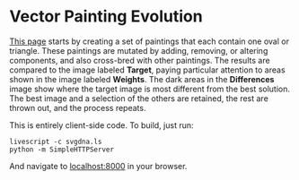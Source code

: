 Vector Painting Evolution
=========================

[This page][1] starts by creating a set of paintings that each contain one oval
or triangle. These paintings are mutated by adding, removing, or altering 
components, and also cross-bred with other paintings. The results are compared
to the image labeled **Target**, paying particular attention to areas shown in
the image labeled **Weights**. The dark areas in the **Differences** image show
where the target image is most different from the best solution. The best image
and a selection of the others are retained, the rest are thrown out, and the
process repeats.

This is entirely client-side code. To build, just run:

    livescript -c svgdna.ls
    python -m SimpleHTTPServer

And navigate to [localhost:8000][2] in your browser.

[1]: http://svachalek.github.com/svgdna/
[2]: http://localhost:8000
